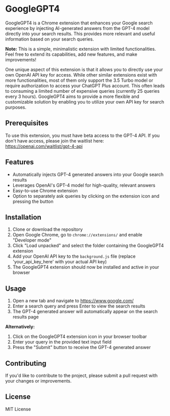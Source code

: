 # GoogleGPT4

GoogleGPT4 is a Chrome extension that enhances your Google search experience by injecting AI-generated answers from the GPT-4 model directly into your search results. This provides more relevant and useful information based on your search queries.

**Note:** This is a simple, minimalistic extension with limited functionalities. Feel free to extend its capabilities, add new features, and make improvements!

One unique aspect of this extension is that it allows you to directly use your own OpenAI API key for access. While other similar extensions exist with more functionalities, most of them only support the 3.5 Turbo model or require authorization to access your ChatGPT Plus account. This often leads to consuming a limited number of expensive queries (currently 25 queries every 3 hours). GoogleGPT4 aims to provide a more flexible and customizable solution by enabling you to utilize your own API key for search purposes.

## Prerequisites

To use this extension, you must have beta access to the GPT-4 API. If you don't have access, please join the waitlist here: https://openai.com/waitlist/gpt-4-api

## Features

- Automatically injects GPT-4 generated answers into your Google search results
- Leverages OpenAI's GPT-4 model for high-quality, relevant answers
- Easy-to-use Chrome extension
- Option to separately ask queries by clicking on the extension icon and pressing the button

## Installation

1. Clone or download the repository
2. Open Google Chrome, go to `chrome://extensions/` and enable "Developer mode"
3. Click "Load unpacked" and select the folder containing the GoogleGPT4 extension
4. Add your OpenAI API key to the `background.js` file (replace 'your_api_key_here' with your actual API key)
5. The GoogleGPT4 extension should now be installed and active in your browser

## Usage

1. Open a new tab and navigate to https://www.google.com/
2. Enter a search query and press Enter to view the search results
3. The GPT-4 generated answer will automatically appear on the search results page

**Alternatively:**

1. Click on the GoogleGPT4 extension icon in your browser toolbar
2. Enter your query in the provided text input field
3. Press the "Submit" button to receive the GPT-4 generated answer

## Contributing

If you'd like to contribute to the project, please submit a pull request with your changes or improvements.

## License

MIT License
